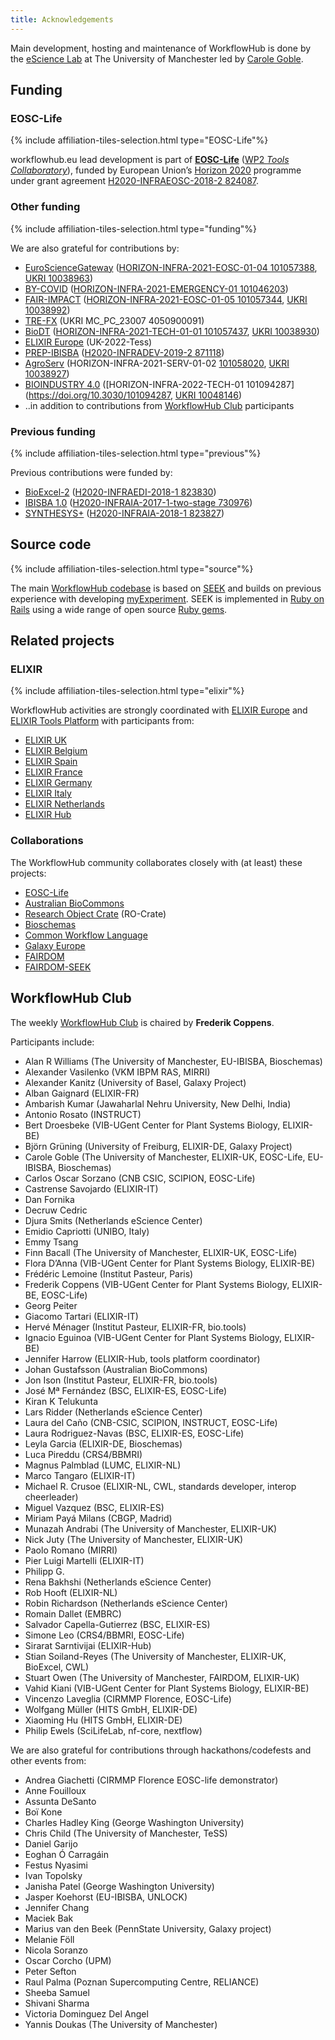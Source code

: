 ```yaml
---
title: Acknowledgements
---
```


Main development, hosting and maintenance of WorkflowHub is done by the [eScience Lab](https://esciencelab.org.uk/) at The University of Manchester led by [Carole Goble](https://research.manchester.ac.uk/en/persons/carole.goble).

## Funding

<!-- NOTE: Always update list below AND section on the index.md page -->

### EOSC-Life

{% include affiliation-tiles-selection.html type="EOSC-Life"%}

workflowhub.eu lead development is part of [**EOSC-Life**](https://www.eosc-life.eu/) ([WP2 _Tools Collaboratory_](https://github.com/eosc-life/tools-collaboratory-roadmap)), funded by European Union’s [Horizon 2020](https://ec.europa.eu/programmes/horizon2020/) programme under grant agreement [H2020-INFRAEOSC-2018-2 824087](https://doi.org/10.3030/824087).


### Other funding

{% include affiliation-tiles-selection.html type="funding"%}

<!--<a title="FAIR Workflows" href="https://fair-workflows.github.io/project.html"><img src="{{ '/images/fair-workflows.png' | relative_url }}" style="max-height: 5em; max-width: 35%; vertical-align: middle" alt="FAIR Workflows" /></a>-->

We are also grateful for contributions by:

* [EuroScienceGateway](http://eurosciencegateway.eu/) ([HORIZON-INFRA-2021-EOSC-01-04 101057388](https://doi.org/10.3030/101057388), [UKRI 10038963](https://gtr.ukri.org/projects?ref=10038963))
* [BY-COVID](https://by-covid.eu/) ([HORIZON-INFRA-2021-EMERGENCY-01 101046203](https://doi.org/10.3030/101046203))
* [FAIR-IMPACT](http://fair-impact.eu/) ([HORIZON-INFRA-2021-EOSC-01-05 101057344](https://doi.org/10.3030/101057344), [UKRI 10038992](https://gtr.ukri.org/projects?ref=10038992))
* [TRE-FX](https://trefx.uk/) (UKRI MC_PC_23007 4050900091)
* [BioDT](https://biodt.eu/) ([HORIZON-INFRA-2021-TECH-01-01 101057437](https://doi.org/10.3030/101057437), [UKRI 10038930](https://gtr.ukri.org/projects?ref=10038930))
* [ELIXIR Europe](https://elixir-europe.org/) (UK-2022-Tess)
* [PREP-IBISBA](https://www.ibisba.eu/) ([H2020-INFRADEV-2019-2 871118](https://doi.org/10.3030/871118))
* [AgroServ](https://emphasis.plant-phenotyping.eu/european-infrastructures/cluster-projects/agroserv) (HORIZON-INFRA-2021-SERV-01-02 [101058020](https://doi.org/10.3030/101058020), [UKRI 10038927](https://gtr.ukri.org/projects?ref=10038927))
* [BIOINDUSTRY 4.0](https://www.ibisba.eu/EU-Projects/Horizon-Europe) ([HORIZON-INFRA-2022-TECH-01 101094287](https://doi.org/10.3030/101094287, [UKRI 10048146](https://gtr.ukri.org/projects?ref=10048146))
* ..in addition to contributions from [WorkflowHub Club](#workflowhub-club) participants


### Previous funding

{% include affiliation-tiles-selection.html type="previous"%}

Previous contributions were funded by:
* [BioExcel-2](https://bioexcel.eu/) ([H2020-INFRAEDI-2018-1 823830](https://doi.org/10.3030/823830))
* [IBISBA 1.0](https://www.ibisba.eu/) ([H2020-INFRAIA-2017-1-two-stage 730976](https://doi.org/10.3030/730976))
* [SYNTHESYS+](https://www.synthesys.info/) ([H2020-INFRAIA-2018-1 823827](https://doi.org/10.3030/823827))

<!-- * [FAIR Workflows](https://fair-workflows.github.io/project.html) -->


## Source code

{% include affiliation-tiles-selection.html type="source"%}

The main [WorkflowHub codebase](https://github.com/seek4science/seek/tree/workflowhub) is based on [SEEK](https://seek4science.org/about_us.html) and builds on previous experience with developing [myExperiment](https://www.myexperiment.org/about). SEEK is implemented in [Ruby on Rails](https://rubyonrails.org/) using a wide range of open source [Ruby gems](https://github.com/seek4science/seek/blob/workflowhub/Gemfile.lock).

## Related projects

### ELIXIR

{% include affiliation-tiles-selection.html type="elixir"%}

WorkflowHub activities are strongly coordinated with [ELIXIR Europe](https://elixir-europe.org/) and [ELIXIR Tools Platform](https://elixir-europe.org/platforms/tools) with participants from:
 
 * [ELIXIR UK](https://elixir-europe.org/about-us/who-we-are/nodes/uk)
 * [ELIXIR Belgium](https://elixir-europe.org/about-us/who-we-are/nodes/belgium)
 * [ELIXIR Spain](https://elixir-europe.org/about-us/who-we-are/nodes/spain)
 * [ELIXIR France](https://elixir-europe.org/about-us/who-we-are/nodes/france)
 * [ELIXIR Germany](https://elixir-europe.org/about-us/who-we-are/nodes/germany)
 * [ELIXIR Italy](https://www.elixir-europe.org/about-us/who-we-are/nodes/italy)
 * [ELIXIR Netherlands](https://www.elixir-europe.org/about-us/who-we-are/nodes/netherlands)
 * [ELIXIR Hub](https://elixir-europe.org/about-us/who-we-are/hub)

### Collaborations

The WorkflowHub community collaborates closely with (at least) these projects:

 * [EOSC-Life](https://eosc-life.eu/)
 * [Australian BioCommons](https://www.biocommons.org.au/)
 * [Research Object Crate](https://w3id.org/ro/crate) (RO-Crate)
 * [Bioschemas](https://bioschemas.org/)
 * [Common Workflow Language](https://www.commonwl.org/)
 * [Galaxy Europe](https://galaxyproject.eu/)
 * [FAIRDOM](https://fair-dom.org)
 * [FAIRDOM-SEEK](https://fairdomseek.org/)

## WorkflowHub Club

The weekly [WorkflowHub Club](/project/community) is chaired by **Frederik Coppens**.

Participants include:

* Alan R Williams (The University of Manchester, EU-IBISBA, Bioschemas)
* Alexander Vasilenko (VKM IBPM RAS, MIRRI)
* Alexander Kanitz (University of Basel, Galaxy Project)
* Alban Gaignard (ELIXIR-FR)
* Ambarish Kumar (Jawaharlal Nehru University, New Delhi, India)
* Antonio Rosato (INSTRUCT)
* Bert Droesbeke (VIB-UGent Center for Plant Systems Biology, ELIXIR-BE)
* Björn Grüning (University of Freiburg, ELIXIR-DE, Galaxy Project)
* Carole Goble (The University of Manchester, ELIXIR-UK, EOSC-Life, EU-IBISBA, Bioschemas)
* Carlos Oscar Sorzano (CNB CSIC, SCIPION, EOSC-Life)
* Castrense Savojardo (ELIXIR-IT)
* Dan Fornika
* Decruw Cedric
* Djura Smits (Netherlands eScience Center)
* Emidio Capriotti (UNIBO, Italy)
* Emmy Tsang
* Finn Bacall (The University of Manchester, ELIXIR-UK, EOSC-Life)
* Flora D’Anna (VIB-UGent Center for Plant Systems Biology, ELIXIR-BE)
* Frédéric Lemoine (Institut Pasteur, Paris)
* Frederik Coppens (VIB-UGent Center for Plant Systems Biology, ELIXIR-BE, EOSC-Life)
* Georg Peiter
* Giacomo Tartari (ELIXIR-IT)
* Hervé Ménager (Institut Pasteur, ELIXIR-FR, bio.tools)
* Ignacio Eguinoa (VIB-UGent Center for Plant Systems Biology, ELIXIR-BE)
* Jennifer Harrow (ELIXIR-Hub, tools platform coordinator)
* Johan Gustafsson (Australian BioCommons)  
* Jon Ison (Institut Pasteur, ELIXIR-FR, bio.tools)
* José Mª Fernández (BSC, ELIXIR-ES, EOSC-Life)
* Kiran K Telukunta
* Lars Ridder (Netherlands eScience Center)
* Laura del Caño (CNB-CSIC, SCIPION, INSTRUCT, EOSC-Life)
* Laura Rodriguez-Navas (BSC, ELIXIR-ES, EOSC-Life)
* Leyla Garcia (ELIXIR-DE, Bioschemas)
* Luca Pireddu (CRS4/BBMRI)
* Magnus Palmblad (LUMC, ELIXIR-NL)
* Marco Tangaro (ELIXIR-IT)
* Michael R. Crusoe (ELIXIR-NL, CWL, standards developer, interop cheerleader)
* Miguel Vazquez (BSC, ELIXIR-ES)
* Miriam Payá Milans (CBGP, Madrid)
* Munazah Andrabi (The University of Manchester, ELIXIR-UK)
* Nick Juty (The University of Manchester, ELIXIR-UK)
* Paolo Romano (MIRRI)
* Pier Luigi Martelli (ELIXIR-IT)
* Philipp G.
* Rena Bakhshi (Netherlands eScience Center)
* Rob Hooft (ELIXIR-NL)
* Robin Richardson (Netherlands eScience Center)
* Romain Dallet (EMBRC)
* Salvador Capella-Gutierrez (BSC, ELIXIR-ES)
* Simone Leo (CRS4/BBMRI, EOSC-Life)
* Sirarat Sarntivijai (ELIXIR-Hub)
* Stian Soiland-Reyes (The University of Manchester, ELIXIR-UK, BioExcel, CWL)
* Stuart Owen (The University of Manchester, FAIRDOM, ELIXIR-UK)
* Vahid Kiani (VIB-UGent Center for Plant Systems Biology, ELIXIR-BE)
* Vincenzo Laveglia (CIRMMP Florence, EOSC-Life)
* Wolfgang Müller (HITS GmbH, ELIXIR-DE)
* Xiaoming Hu (HITS GmbH, ELIXIR-DE)
* Philip Ewels (SciLifeLab, nf-core, nextflow)

We are also grateful for contributions through hackathons/codefests and other events from:

* Andrea Giachetti (CIRMMP Florence EOSC-life demonstrator)
* Anne Fouilloux
* Assunta DeSanto
* Boï Kone
* Charles Hadley King (George Washington University)
* Chris Child (The University of Manchester, TeSS)
* Daniel Garijo 
* Eoghan Ó Carragáin 
* Festus Nyasimi
* Ivan Topolsky
* Janisha Patel (George Washington University)
* Jasper Koehorst (EU-IBISBA, UNLOCK)
* Jennifer Chang
* Maciek Bak
* Marius van den Beek (PennState University, Galaxy project)
* Melanie Föll
* Nicola Soranzo
* Oscar Corcho (UPM)
* Peter Sefton 
* Raul Palma (Poznan Supercomputing Centre, RELIANCE)
* Sheeba Samuel
* Shivani Sharma
* Victoria Dominguez Del Angel
* Yannis Doukas (The University of Manchester)

